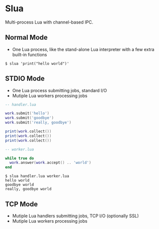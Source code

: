 # Slua

Multi-process Lua with channel-based IPC.

## Normal Mode

* One Lua process, like the stand-alone Lua interpreter with a few extra built-in functions

```
$ slua 'print("hello world")'
```

## STDIO Mode

* One Lua process submitting jobs, standard I/O
* Mutiple Lua workers processing jobs

```lua
-- handler.lua

work.submit('hello')
work.submit('goodbye')
work.submit('really, goodbye')

print(work.collect())
print(work.collect())
print(work.collect())

-- worker.lua

while true do
  work.answer(work.accept() .. 'world')
end
```

```
$ slua handler.lua worker.lua
hello world
goodbye world
really, goodbye world
```

## TCP Mode

* Mutiple Lua handlers submitting jobs, TCP I/O (optionally SSL)
* Mutiple Lua workers processing jobs
